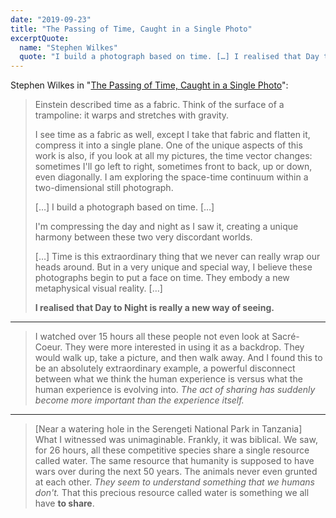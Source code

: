```yaml
---
date: "2019-09-23"
title: "The Passing of Time, Caught in a Single Photo"
excerptQuote:
  name: "Stephen Wilkes"
  quote: "I build a photograph based on time. […] I realised that Day to Night is really a new way of seeing."
---
```


Stephen Wilkes in "[The Passing of Time, Caught in a Single Photo][video]":

> Einstein described time as a fabric. Think of the surface of a trampoline: it warps and stretches with gravity.
>
> I see time as a fabric as well, except I take that fabric and flatten it, compress it into a single plane. One of the unique aspects of this work is also, if you look at all my pictures, the time vector changes: sometimes I'll go left to right, sometimes front to back, up or down, even diagonally. I am exploring the space-time continuum within a two-dimensional still photograph.
>
> […] I build a photograph based on time. […]
>
> I'm compressing the day and night as I saw it, creating a unique harmony between these two very discordant worlds.
>
> […] Time is this extraordinary thing that we never can really wrap our heads around. But in a very unique and special way, I believe these photographs begin to put a face on time. They embody a new metaphysical visual reality. […]
>
> **I realised that Day to Night is really a new way of seeing.**

---

> I watched over 15 hours all these people not even look at Sacré-Coeur. They were more interested in using it as a backdrop. They would walk up, take a picture, and then walk away. And I found this to be an absolutely extraordinary example, a powerful disconnect between what we think the human experience is versus what the human experience is evolving into. _The act of sharing has suddenly become more important than the experience itself._

---

> [Near a watering hole in the Serengeti National Park in Tanzania] What I witnessed was unimaginable. Frankly, it was biblical. We saw, for 26 hours, all these competitive species share a single resource called water. The same resource that humanity is supposed to have wars over during the next 50 years. The animals never even grunted at each other. _They seem to understand something that we humans don't._ That this precious resource called water is something we all have **to share**.


[video]: https://youtu.be/afev0ZjAhUA
